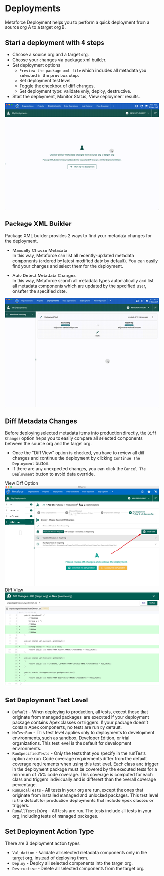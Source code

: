 # Deployments

Metaforce Deployment helps you to perform a quick deployment from a source org A to a target org B.

## Start a deployment with 4 steps

-   Choose a source org and a target org.
-   Choose your changes via package xml builder.
-   Set deployment options
    -   `Preview the package xml file` which includes all metadata you selected in the previous step.
    -   Set deployment test level.
    -   Toggle the checkbox of diff changes.
    -   Set deployment type: validate only, deploy, destructive.
-   Start the deployment, Monitor Status, View deployment results.

![deployment](./images/deployment.gif)

## Package XML Builder

Package XML builder provides 2 ways to find your metadata changes for the deployment.

-   Manually Choose Metadata  
    In this way, Metaforce can list all recently-updated metadata components (ordered by latest modified date by default). You can easily find your changes and select them for the deployment.

-   Auto Detect Metadata Changes  
    In this way, Metaforce search all metadata types automatically and list all metadata components which are updated by the specified user, on/after the specified date.

![deployment](./images/deployment-package-xml-builder.gif)

## Diff Metadata Changes

Before deploying selected metadata items into production directly, the `Diff Changes` option helps you to easily compare all selected components between the source org and the target org.

-   Once the "Diff View" option is checked, you have to review all diff changes and continue the deployment by clicking `Continue The Deployment` button.
-   If there are any unexpected changes, you can click the `Cancel The Deployment` button to avoid data override.

<div class="flex-images">
    <div>View Diff Option<img src="/pages/coreFeatures/images/deployment-diffview0.jpg"></div>
    <div>Diff View<img src="/pages/coreFeatures/images/deployment-diff.jpg"></div>
</div>

## Set Deployment Test Level

-   `Default` - When deploying to production, all tests, except those that originate from managed packages, are executed if your deployment package contains Apex classes or triggers. If your package doesn’t contain Apex components, no tests are run by default.
-   `NoTestRun` - This test level applies only to deployments to development environments, such as sandbox, Developer Edition, or trial organizations. This test level is the default for development environments.
-   `RunSpecifiedTests` - Only the tests that you specify in the runTests option are run. Code coverage requirements differ from the default coverage requirements when using this test level. Each class and trigger in the deployment package must be covered by the executed tests for a minimum of 75% code coverage. This coverage is computed for each class and triggers individually and is different than the overall coverage percentage.
-   `RunLocalTests` - All tests in your org are run, except the ones that originate from installed managed and unlocked packages. This test level is the default for production deployments that include Apex classes or triggers.
-   `RunAllTestsInOrg` - All tests are run. The tests include all tests in your org, including tests of managed packages.

## Set Deployment Action Type

There are 3 deployment action types

-   `Validation` - Validate all selected metadata components only in the target org, instead of deploying them.
-   `Deploy` - Deploy all selected components into the target org.
-   `Destructive` - Delete all selected components from the target org.
